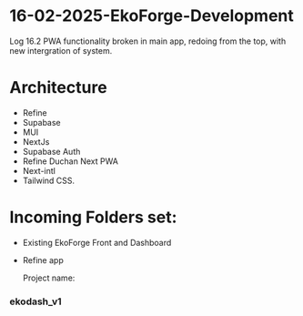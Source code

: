 # 16-02-2025-EkoForge-Development

Log 16.2
PWA functionality broken in main app, redoing from the top, with new intergration of system.

# Architecture

- Refine
- Supabase
- MUI
- NextJs
- Supabase Auth
- Refine Duchan Next PWA
- Next-intl
- Tailwind CSS.

# Incoming Folders set:

- Existing EkoForge Front and Dashboard
- Refine app

  Project name:
### ekodash_v1
